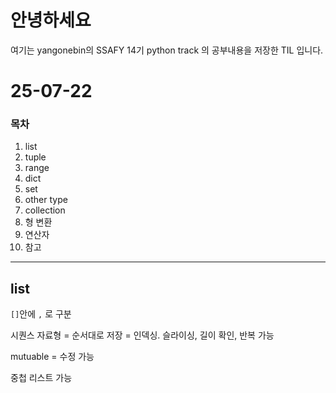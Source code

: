 # 안녕하세요
여기는 yangonebin의 SSAFY 14기 python track 의 공부내용을 저장한 TIL 입니다. 

# 25-07-22
### 목차
1. list
2. tuple
3. range
4. dict
5. set
6. other type
7. collection
8. 형 변환
9. 연산자
10. 참고
---

## list
`[]`안에 `,` 로 구분

시퀀스 자료형 = 순서대로 저장 = 인덱싱. 슬라이싱, 길이 확인, 반복 가능

mutuable = 수정 가능

중첩 리스트 가능






